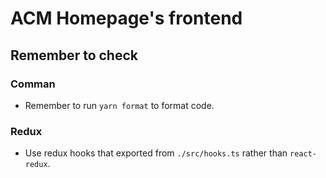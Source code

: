 ACM Homepage's frontend
===============================================================================

Remember to check
-------------------------------------------------------------------------------

### Comman

* Remember to run `yarn format` to format code.

### Redux

* Use redux hooks that exported from `./src/hooks.ts` rather than
  `react-redux`.
